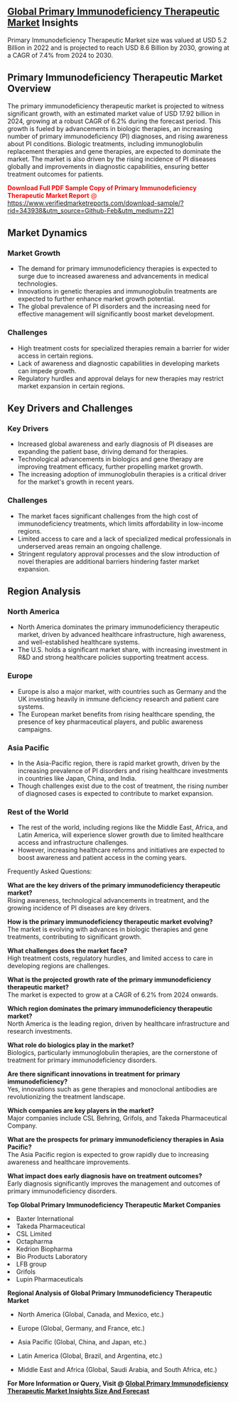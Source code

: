 <h2><a href="https://www.verifiedmarketreports.com/download-sample/?rid=343938&amp;utm_source=Github&amp;utm_medium=221" target="_blank">Global Primary Immunodeficiency Therapeutic Market</a> Insights</h2><p>Primary Immunodeficiency Therapeutic Market size was valued at USD 5.2 Billion in 2022 and is projected to reach USD 8.6 Billion by 2030, growing at a CAGR of 7.4% from 2024 to 2030.</p><p> <h2>Primary Immunodeficiency Therapeutic Market Overview</h2> <p>The primary immunodeficiency therapeutic market is projected to witness significant growth, with an estimated market value of USD 17.92 billion in 2024, growing at a robust CAGR of 6.2% during the forecast period. This growth is fueled by advancements in biologic therapies, an increasing number of primary immunodeficiency (PI) diagnoses, and rising awareness about PI conditions. Biologic treatments, including immunoglobulin replacement therapies and gene therapies, are expected to dominate the market. The market is also driven by the rising incidence of PI diseases globally and improvements in diagnostic capabilities, ensuring better treatment outcomes for patients.</p> <p><p><span class=""><span style="color: #ff0000;"><strong>Download Full PDF Sample Copy of Primary Immunodeficiency Therapeutic Market Report</strong> @ </span><a href="https://www.verifiedmarketreports.com/download-sample/?rid=343938&amp;utm_source=Github-Feb&amp;utm_medium=221" target="_blank">https://www.verifiedmarketreports.com/download-sample/?rid=343938&amp;utm_source=Github-Feb&amp;utm_medium=221</a></span></p></p> <h2>Market Dynamics</h2> <h3>Market Growth</h3> <ul> <li>The demand for primary immunodeficiency therapies is expected to surge due to increased awareness and advancements in medical technologies.</li> <li>Innovations in genetic therapies and immunoglobulin treatments are expected to further enhance market growth potential.</li> <li>The global prevalence of PI disorders and the increasing need for effective management will significantly boost market development.</li> </ul> <h3>Challenges</h3> <ul> <li>High treatment costs for specialized therapies remain a barrier for wider access in certain regions.</li> <li>Lack of awareness and diagnostic capabilities in developing markets can impede growth.</li> <li>Regulatory hurdles and approval delays for new therapies may restrict market expansion in certain regions.</li> </ul> <h2>Key Drivers and Challenges</h2> <h3>Key Drivers</h3> <ul> <li>Increased global awareness and early diagnosis of PI diseases are expanding the patient base, driving demand for therapies.</li> <li>Technological advancements in biologics and gene therapy are improving treatment efficacy, further propelling market growth.</li> <li>The increasing adoption of immunoglobulin therapies is a critical driver for the market's growth in recent years.</li> </ul> <h3>Challenges</h3> <ul> <li>The market faces significant challenges from the high cost of immunodeficiency treatments, which limits affordability in low-income regions.</li> <li>Limited access to care and a lack of specialized medical professionals in underserved areas remain an ongoing challenge.</li> <li>Stringent regulatory approval processes and the slow introduction of novel therapies are additional barriers hindering faster market expansion.</li> </ul> <h2>Region Analysis</h2> <h3>North America</h3> <ul> <li>North America dominates the primary immunodeficiency therapeutic market, driven by advanced healthcare infrastructure, high awareness, and well-established healthcare systems.</li> <li>The U.S. holds a significant market share, with increasing investment in R&D and strong healthcare policies supporting treatment access.</li> </ul> <h3>Europe</h3> <ul> <li>Europe is also a major market, with countries such as Germany and the UK investing heavily in immune deficiency research and patient care systems.</li> <li>The European market benefits from rising healthcare spending, the presence of key pharmaceutical players, and public awareness campaigns.</li> </ul> <h3>Asia Pacific</h3> <ul> <li>In the Asia-Pacific region, there is rapid market growth, driven by the increasing prevalence of PI disorders and rising healthcare investments in countries like Japan, China, and India.</li> <li>Though challenges exist due to the cost of treatment, the rising number of diagnosed cases is expected to contribute to market expansion.</li> </ul> <h3>Rest of the World</h3> <ul> <li>The rest of the world, including regions like the Middle East, Africa, and Latin America, will experience slower growth due to limited healthcare access and infrastructure challenges.</li> <li>However, increasing healthcare reforms and initiatives are expected to boost awareness and patient access in the coming years.</li> </ul> <p>Frequently Asked Questions:</p> <p><strong>What are the key drivers of the primary immunodeficiency therapeutic market?</strong><br>Rising awareness, technological advancements in treatment, and the growing incidence of PI diseases are key drivers.</p> <p><strong>How is the primary immunodeficiency therapeutic market evolving?</strong><br>The market is evolving with advances in biologic therapies and gene treatments, contributing to significant growth.</p> <p><strong>What challenges does the market face?</strong><br>High treatment costs, regulatory hurdles, and limited access to care in developing regions are challenges.</p> <p><strong>What is the projected growth rate of the primary immunodeficiency therapeutic market?</strong><br>The market is expected to grow at a CAGR of 6.2% from 2024 onwards.</p> <p><strong>Which region dominates the primary immunodeficiency therapeutic market?</strong><br>North America is the leading region, driven by healthcare infrastructure and research investments.</p> <p><strong>What role do biologics play in the market?</strong><br>Biologics, particularly immunoglobulin therapies, are the cornerstone of treatment for primary immunodeficiency disorders.</p> <p><strong>Are there significant innovations in treatment for primary immunodeficiency?</strong><br>Yes, innovations such as gene therapies and monoclonal antibodies are revolutionizing the treatment landscape.</p> <p><strong>Which companies are key players in the market?</strong><br>Major companies include CSL Behring, Grifols, and Takeda Pharmaceutical Company.</p> <p><strong>What are the prospects for primary immunodeficiency therapies in Asia Pacific?</strong><br>The Asia Pacific region is expected to grow rapidly due to increasing awareness and healthcare improvements.</p> <p><strong>What impact does early diagnosis have on treatment outcomes?</strong><br>Early diagnosis significantly improves the management and outcomes of primary immunodeficiency disorders.</p> </p><p><strong>Top Global Primary Immunodeficiency Therapeutic Market Companies</strong></p><div data-test-id=""><p><li>Baxter International</li><li> Takeda Pharmaceutical</li><li> CSL Limited</li><li> Octapharma</li><li> Kedrion Biopharma</li><li> Bio Products Laboratory</li><li> LFB group</li><li> Grifols</li><li> Lupin Pharmaceuticals</li></p><div><strong>Regional Analysis of&nbsp;Global Primary Immunodeficiency Therapeutic Market</strong></div><ul><li dir="ltr"><p dir="ltr">North America&nbsp;(Global, Canada, and Mexico, etc.)</p></li><li dir="ltr"><p dir="ltr">Europe (Global, Germany, and France, etc.)</p></li><li dir="ltr"><p dir="ltr">Asia Pacific&nbsp;(Global, China, and Japan, etc.)</p></li><li dir="ltr"><p dir="ltr">Latin America&nbsp;(Global, Brazil, and Argentina, etc.)</p></li><li dir="ltr">Middle East and Africa&nbsp;(Global, Saudi Arabia, and South Africa, etc.)</li></ul><p><strong>For More Information or Query, Visit @&nbsp;</strong><strong><a href="https://www.verifiedmarketreports.com/product/primary-immunodeficiency-therapeutic-market/?utm_source=Github&amp;utm_medium=221" target="_blank">Global Primary Immunodeficiency Therapeutic Market Insights Size And Forecast</a></strong></p></div>
